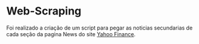 # Web-Scraping

Foi realizado a criação de um script para pegar as noticias secundarias de cada seção da pagina News do site [Yahoo Finance](https://finance.yahoo.com/news/).